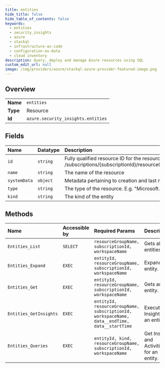 ```yaml
---
title: entities
hide_title: false
hide_table_of_contents: false
keywords:
  - entities
  - security_insights
  - azure    
  - stackql
  - infrastructure-as-code
  - configuration-as-data
  - cloud inventory
description: Query, deploy and manage Azure resources using SQL
custom_edit_url: null
image: /img/providers/azure/stackql-azure-provider-featured-image.png
---
```

  
    

## Overview
<table><tbody>
<tr><td><b>Name</b></td><td><code>entities</code></td></tr>
<tr><td><b>Type</b></td><td>Resource</td></tr>
<tr><td><b>Id</b></td><td><code>azure.security_insights.entities</code></td></tr>
</tbody></table>

## Fields
| Name | Datatype | Description |
|:-----|:---------|:------------|
| `id` | `string` | Fully qualified resource ID for the resource. Ex - /subscriptions/&#123;subscriptionId&#125;/resourceGroups/&#123;resourceGroupName&#125;/providers/&#123;resourceProviderNamespace&#125;/&#123;resourceType&#125;/&#123;resourceName&#125; |
| `name` | `string` | The name of the resource |
| `systemData` | `object` | Metadata pertaining to creation and last modification of the resource. |
| `type` | `string` | The type of the resource. E.g. "Microsoft.Compute/virtualMachines" or "Microsoft.Storage/storageAccounts" |
| `kind` | `string` | The kind of the entity |
## Methods
| Name | Accessible by | Required Params | Description |
|:-----|:--------------|:----------------|:------------|
| `Entities_List` | `SELECT` | `resourceGroupName, subscriptionId, workspaceName` | Gets all entities. |
| `Entities_Expand` | `EXEC` | `entityId, resourceGroupName, subscriptionId, workspaceName` | Expands an entity. |
| `Entities_Get` | `EXEC` | `entityId, resourceGroupName, subscriptionId, workspaceName` | Gets an entity. |
| `Entities_GetInsights` | `EXEC` | `entityId, resourceGroupName, subscriptionId, workspaceName, data__endTime, data__startTime` | Execute Insights for an entity. |
| `Entities_Queries` | `EXEC` | `entityId, kind, resourceGroupName, subscriptionId, workspaceName` | Get Insights and Activities for an entity. |
